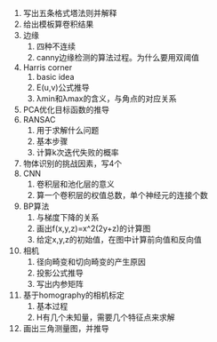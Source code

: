 1. 写出五条格式塔法则并解释
2. 给出模板算卷积结果
3. 边缘
   1. 四种不连续
   2. canny边缘检测的算法过程。为什么要用双阈值
4. Harris corner
   1. basic idea
   2. E(u,v)公式推导
   3. λmin和λmax的含义，与角点的对应关系
5. PCA优化目标函数的推导
6. RANSAC
   1. 用于求解什么问题
   2. 基本步骤
   3. 计算k次迭代失败的概率
7. 物体识别的挑战因素，写4个
8. CNN
   1. 卷积层和池化层的意义
   2. 算一个卷积层的权值总数，单个神经元的连接个数
9. BP算法
   1. 与梯度下降的关系
   2. 画出f(x,y,z)=x^2(2y+z)的计算图
   3. 给定x,y,z的初始值，在图中计算前向值和反向值
10. 相机
    1. 径向畸变和切向畸变的产生原因
    2. 投影公式推导
    3. 写出内参矩阵
11. 基于homography的相机标定
    1. 基本过程
    2. H有几个未知量，需要几个特征点来求解
12. 画出三角测量图，并推导